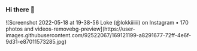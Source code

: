 ### Hi there 👋

<!--
**LokeshSelvakumar/LokeshSelvakumar** is a ✨ _special_ ✨ repository because its `README.md` (this file) appears on your GitHub profile.

Here are some ideas to get you started:

- 🔭 I’m currently working on ...
- 🌱 I’m currently learning ...
- 👯 I’m looking to collaborate on ...
- 🤔 I’m looking for help with ...
- 💬 Ask me about ...
- 📫 How to reach me: ...
- 😄 Pronouns: ...
- ⚡ Fun fact: ...
-->![Screenshot 2022-05-18 at 19-38-56 Loke (@lokkiiiiii) on Instagram • 170 photos and videos-removebg-preview](https://user-images.githubusercontent.com/92522067/169121199-a8291677-72ff-4e6f-9d31-e87011573285.jpg)

